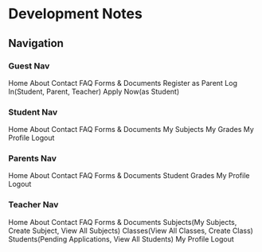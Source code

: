 # Development Notes

## Navigation
### Guest Nav
Home  About  Contact  FAQ   Forms & Documents          Register as Parent    Log In(Student, Parent, Teacher)    Apply Now(as Student)

### Student Nav
Home  About  Contact  FAQ    Forms & Documents         My Subjects    My Grades   My Profile   Logout

### Parents Nav
Home  About  Contact  FAQ    Forms & Documents         Student Grades    My Profile   Logout

### Teacher Nav
Home  About  Contact  FAQ    Forms & Documents         Subjects(My Subjects, Create Subject, View All Subjects)    Classes(View All Classes, Create Class)    Students(Pending Applications, View All Students)     My Profile   Logout
